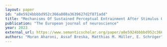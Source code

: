 ```yaml
---
layout: paper
id: "a8e5924bbbbd952c366a808a3639627d2f871add"
title: "Mechanisms Of Sustained Perceptual Entrainment After Stimulus Offset"
publication: "The European journal of neuroscience"
year: 2023
external_url: https://www.semanticscholar.org/paper/a8e5924bbbbd952c366a808a3639627d2f871add
authors: "Moran Aharoni, Assaf Breska, Matthias M. Müller, E. Schröger"
---
```

